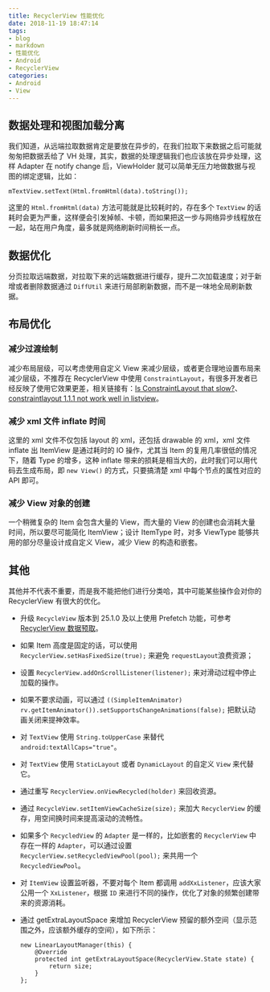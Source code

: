 ```yaml
---
title: RecyclerView 性能优化
date: 2018-11-19 18:47:14
tags:
- blog
- markdown 
- 性能优化
- Android 
- RecyclerView
categories:
- Android 
- View
---
```


## 数据处理和视图加载分离

我们知道，从远端拉取数据肯定是要放在异步的，在我们拉取下来数据之后可能就匆匆把数据丢给了 VH 处理，其实，数据的处理逻辑我们也应该放在异步处理，这样 Adapter 在 notify change 后，ViewHolder 就可以简单无压力地做数据与视图的绑定逻辑，比如：

```
mTextView.setText(Html.fromHtml(data).toString());
```

这里的 `Html.fromHtml(data)` 方法可能就是比较耗时的，存在多个 `TextView` 的话耗时会更为严重，这样便会引发掉帧、卡顿，而如果把这一步与网络异步线程放在一起，站在用户角度，最多就是网络刷新时间稍长一点。

<!--more-->

## 数据优化

分页拉取远端数据，对拉取下来的远端数据进行缓存，提升二次加载速度；对于新增或者删除数据通过 `DiffUtil` 来进行局部刷新数据，而不是一味地全局刷新数据。

## 布局优化

### 减少过渡绘制

减少布局层级，可以考虑使用自定义 View 来减少层级，或者更合理地设置布局来减少层级，不推荐在 RecyclerView 中使用 `ConstraintLayout`，有很多开发者已经反映了使用它效果更差，相关链接有：[Is ConstraintLayout that slow?](https://www.reddit.com/r/androiddev/comments/7ylbz3/is_constraintlayout_that_slow/)、[constraintlayout 1.1.1 not work well in listview](https://issuetracker.google.com/issues/112000722)。

### 减少 xml 文件 inflate 时间

这里的 xml 文件不仅包括 layout 的 xml，还包括 drawable 的 xml，xml 文件 inflate 出 ItemView 是通过耗时的 IO 操作，尤其当 Item 的复用几率很低的情况下，随着 Type 的增多，这种 inflate 带来的损耗是相当大的，此时我们可以用代码去生成布局，即 `new View()` 的方式，只要搞清楚 xml 中每个节点的属性对应的 API 即可。

### 减少 View 对象的创建

一个稍微复杂的 Item 会包含大量的 View，而大量的 View 的创建也会消耗大量时间，所以要尽可能简化 ItemView；设计 ItemType 时，对多 ViewType 能够共用的部分尽量设计成自定义 View，减少 View 的构造和嵌套。

## 其他

其他并不代表不重要，而是我不能把他们进行分类哈，其中可能某些操作会对你的 RecyclerView 有很大的优化。

- 升级 `RecycleView` 版本到 25.1.0 及以上使用 Prefetch 功能，可参考 [RecyclerView 数据预取](https://juejin.im/entry/58a3f4f62f301e0069908d8f)。

- 如果 Item 高度是固定的话，可以使用 `RecyclerView.setHasFixedSize(true);` 来避免 `requestLayout`浪费资源；

- 设置 `RecyclerView.addOnScrollListener(listener);` 来对滑动过程中停止加载的操作。

- 如果不要求动画，可以通过 `((SimpleItemAnimator) rv.getItemAnimator()).setSupportsChangeAnimations(false);` 把默认动画关闭来提神效率。

- 对 `TextView` 使用 `String.toUpperCase` 来替代 `android:textAllCaps="true"`。

- 对 `TextView` 使用 `StaticLayout` 或者 `DynamicLayout` 的自定义 `View` 来代替它。

- 通过重写 `RecyclerView.onViewRecycled(holder)` 来回收资源。

- 通过 `RecycleView.setItemViewCacheSize(size);` 来加大 `RecyclerView` 的缓存，用空间换时间来提高滚动的流畅性。

- 如果多个 `RecycledView` 的 `Adapter` 是一样的，比如嵌套的 `RecyclerView` 中存在一样的 `Adapter`，可以通过设置 `RecyclerView.setRecycledViewPool(pool);` 来共用一个 `RecycledViewPool`。

- 对 `ItemView` 设置监听器，不要对每个 Item 都调用 `addXxListener`，应该大家公用一个 `XxListener`，根据 `ID` 来进行不同的操作，优化了对象的频繁创建带来的资源消耗。

- 通过 getExtraLayoutSpace 来增加 RecyclerView 预留的额外空间（显示范围之外，应该额外缓存的空间），如下所示：

  ```
  new LinearLayoutManager(this) {
      @Override
      protected int getExtraLayoutSpace(RecyclerView.State state) {
          return size;
      }
  };
  ```